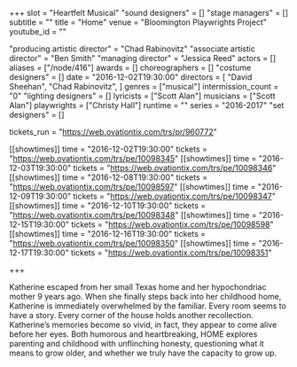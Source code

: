 +++
slot = "Heartfelt Musical"
"sound designers" = []
"stage managers" = []
subtitle = ""
title = "Home"
venue = "Bloomington Playwrights Project"
youtube_id = ""

"producing artistic director" = "Chad Rabinovitz"
"associate artistic director" = "Ben Smith"
"managing director" = "Jessica Reed"
actors = []
aliases = ["/node/416"]
awards = []
choreographers = []
"costume designers" = []
date = "2016-12-02T19:30:00"
directors = [
  "David Sheehan",
  "Chad Rabinovitz",
]
genres = ["musical"]
intermission_count = "0"
"lighting designers" = []
lyricists = ["Scott Alan"]
musicians = ["Scott Alan"]
playwrights = ["Christy Hall"]
runtime = ""
series = "2016-2017"
"set designers" = []

tickets_run = "https://web.ovationtix.com/trs/pr/960772"

[[showtimes]]
time = "2016-12-02T19:30:00"
tickets = "https://web.ovationtix.com/trs/pe/10098345"
[[showtimes]]
time = "2016-12-03T19:30:00"
tickets = "https://web.ovationtix.com/trs/pe/10098346"
[[showtimes]]
time = "2016-12-08T19:30:00"
tickets = "https://web.ovationtix.com/trs/pe/10098597"
[[showtimes]]
time = "2016-12-09T19:30:00"
tickets = "https://web.ovationtix.com/trs/pe/10098347"
[[showtimes]]
time = "2016-12-10T19:30:00"
tickets = "https://web.ovationtix.com/trs/pe/10098348"
[[showtimes]]
time = "2016-12-15T19:30:00"
tickets = "https://web.ovationtix.com/trs/pe/10098598"
[[showtimes]]
time = "2016-12-16T19:30:00"
tickets = "https://web.ovationtix.com/trs/pe/10098350"
[[showtimes]]
time = "2016-12-17T19:30:00"
tickets = "https://web.ovationtix.com/trs/pe/10098351"

+++

Katherine escaped from her small Texas home and her hypochondriac mother 9 years ago. When she finally steps back into her childhood home, Katherine is immediately overwhelmed by the familiar. Every room seems to have a story. Every corner of the house holds another recollection. Katherine’s memories become so vivid, in fact, they appear to come alive before her eyes. Both humorous and heartbreaking, HOME explores parenting and childhood with unflinching honesty, questioning what it means to grow older, and whether we truly have the capacity to grow up.
